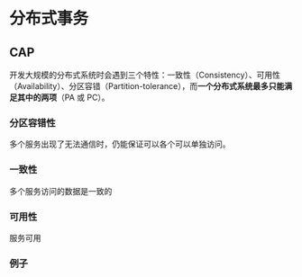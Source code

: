 # 分布式事务

## CAP
开发大规模的分布式系统时会遇到三个特性：一致性（Consistency）、可用性（Availability）、分区容错（Partition-tolerance），而**一个分布式系统最多只能满足其中的两项**（PA 或 PC）。

### 分区容错性
多个服务出现了无法通信时，仍能保证可以各个可以单独访问。
### 一致性
多个服务访问的数据是一致的
### 可用性
服务可用

### 例子

